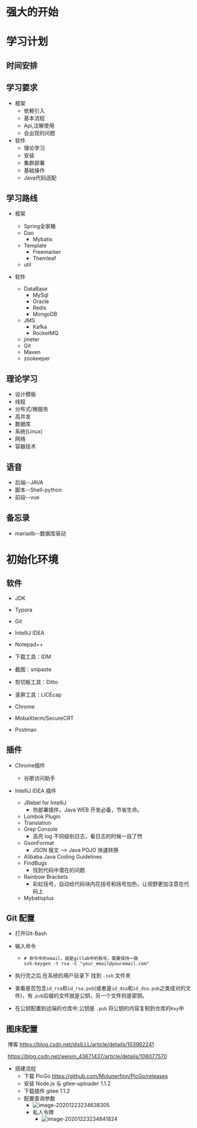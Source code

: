 # 强大的开始

# 学习计划

## 时间安排



## 学习要求

- 框架
  - 依赖引入
  - 基本流程
  - Api,注解使用
  - 会出现的问题
- 软件
  - 理论学习
  - 安装
  - 集群部署
  - 基础操作
  - Java代码适配

## 学习路线

- 框架

  - Spring全家桶
  - Dao
    - Mybatis
  - Template
    - Freemarker
    - Themleaf
  - util

- 软件

  - DataBase
    - MySql
    - Oracle
    - Redis
    - MongoDB
  - JMS
    - Kafka
    - RocketMQ
  - jmeter
  - Git
  - Maven
  - zookeeper
## 理论学习

  - 设计模板
  - 线程
  - 分布式/微服务
  - 高并发
  - 数据库
  - 系统(Linux)
  - 网络
  - 容器技术



## 语音

- 后端--JAVA
- 脚本--Shell-python
- 前段--vue

## 备忘录

- mariadb--数据库驱动

  

# 初始化环境

## 软件

- JDK
- Typora
- Git 
- IntelliJ IDEA
- Notepad++
- 下载工具：IDM

- 截图：snipaste

- 剪切板工具：Ditto

- 录屏工具：LICEcap
- Chrome
- MobaXterm/SecureCRT
- Postman

## 插件

- Chrome插件
  - 谷歌访问助手

- IntelliJ IDEA 插件
  - JRebel for IntelliJ
    - 热部署插件，Java WEB 开发必备，节省生命。
  - Lombok Plugin
  - Translation
  - Grep Console
    - 高亮 log 不同级别日志，看日志的时候一目了然
  - GsonFormat
    - JSON 报文 –> Java POJO 快速转换
  - Alibaba Java Coding Guidelines
  - FindBugs
    - 找到代码中潜在的问题
  - Rainbow Brackets
    - 彩虹括号，自动给代码块内花括号和括号加色，让视野更加注意在代码上
  - Mybatisplus



## Git 配置

- 打开Git-Bash

- 输入命令

  - ```shell
    # 命令中的email，就是gitlab中的账号，需要保持一致
    ssh-keygen -t rsa -C "your_email@youremail.com"
    ```

- 执行完之后,在系统的用户目录下 找到 `.ssh` 文件夹

- 查看是否包含`id_rsa`和`id_rsa.pub`(或者是`id_dsa`和`id_dsa.pub`之类成对的文件)，有`.pub`后缀的文件就是公钥，另一个文件则是密钥。

- 在公钥配置到远端的仓库中,公钥是 `.pub` 将公钥的内容复制到仓库的`Key`中





## 图床配置

​	博客  https://blog.csdn.net/disILLL/article/details/103962241

​			 https://blog.csdn.net/weixin_43671437/article/details/106077570

- 搭建流程
  - 下载 PicGo  https://github.com/Molunerfinn/PicGo/releases
  - 安装 Node.js 与 gitee-uploader 1.1.2
  - 下载插件 gitee 1.1.2
  - 配置查询参数
    - ![image-20201223234638305](https://gitee.com/y1165166678/image/raw/master/img/image-20201223234638305.png)
    - 私人令牌
      - ![image-20201223234841824](https://gitee.com/y1165166678/image/raw/master/img/image-20201223234841824.png)


